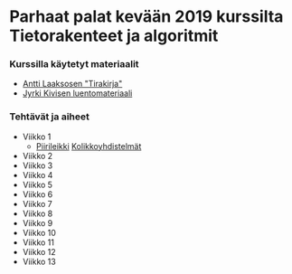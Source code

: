 # Parhaat palat kevään 2019 kurssilta Tietorakenteet ja algoritmit

### Kurssilla käytetyt materiaalit
* [Antti Laaksosen "Tirakirja"](https://github.com/ellikiiski/Tira-lempparit-2019/blob/master/0-KURSSIMATERIAALI/tirakirja.pdf)
* [Jyrki Kivisen luentomateriaali](https://github.com/ellikiiski/Tira-lempparit-2019/blob/master/0-KURSSIMATERIAALI/tira-luentomat.pdf)

### Tehtävät ja aiheet
* Viikko 1
  * [Piirileikki](https://github.com/ellikiiski/Tira-lempparit-2019/tree/master/Piirileikki)
  [Kolikkoyhdistelmät](https://github.com/ellikiiski/Tira-lempparit-2019/tree/master/Kolikkoyhdistelmat)
* Viikko 2
* Viikko 3
* Viikko 4
* Viikko 5
* Viikko 6
* Viikko 7
* Viikko 8
* Viikko 9
* Viikko 10
* Viikko 11
* Viikko 12
* Viikko 13
